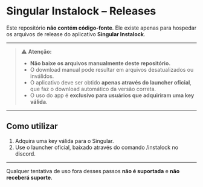 # Singular Instalock – Releases

Este repositório **não contém código-fonte**. Ele existe apenas para hospedar os arquivos de release do aplicativo **Singular Instalock**.

---

> ⚠️ **Atenção:**  
> - **Não baixe os arquivos manualmente deste repositório.**  
> - O download manual pode resultar em arquivos desatualizados ou inválidos.  
> - O aplicativo deve ser obtido **apenas através do launcher oficial**, que faz o download automático da versão correta.  
> - O uso do app é **exclusivo para usuários que adquiriram uma key válida**.  

---

## Como utilizar

1. Adquira uma key válida para o Singular.  
2. Use o launcher oficial, baixado através do comando /instalock no discord.  

---

Qualquer tentativa de uso fora desses passos **não é suportada** e **não receberá suporte**.
